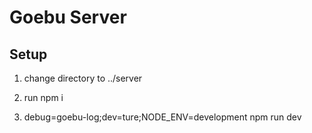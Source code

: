 # Goebu Server

## Setup
1. change directory to 
    ../server
2. run 
    npm i

3. debug=goebu-log;dev=ture;NODE_ENV=development npm run dev
